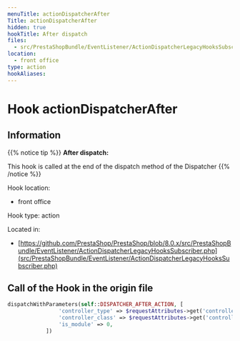 ```yaml
---
menuTitle: actionDispatcherAfter
Title: actionDispatcherAfter
hidden: true
hookTitle: After dispatch
files:
  - src/PrestaShopBundle/EventListener/ActionDispatcherLegacyHooksSubscriber.php
location:
  - front office
type: action
hookAliases:
---
```


# Hook actionDispatcherAfter

## Information

{{% notice tip %}}
**After dispatch:** 

This hook is called at the end of the dispatch method of the Dispatcher
{{% /notice %}}

Hook location:
  - front office

Hook type: action

Located in: 
  - [https://github.com/PrestaShop/PrestaShop/blob/8.0.x/src/PrestaShopBundle/EventListener/ActionDispatcherLegacyHooksSubscriber.php](src/PrestaShopBundle/EventListener/ActionDispatcherLegacyHooksSubscriber.php)

## Call of the Hook in the origin file

```php
dispatchWithParameters(self::DISPATCHER_AFTER_ACTION, [
                'controller_type' => $requestAttributes->get('controller_type'),
                'controller_class' => $requestAttributes->get('controller_name'),
                'is_module' => 0,
            ])
```
